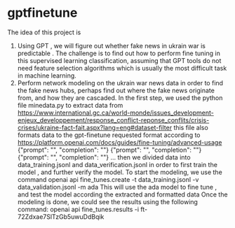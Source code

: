 # gptfinetune
The idea of this project is
1. Using GPT , we will figure out whether fake news in ukrain war is predictable . The challenge is to find out how to perform fine tuning in this supervised learning classification, assuming that GPT tools do not need feature selection algorithms which is usually the most difficult task in machine learning.
2. Perform network modeling on the ukrain war news data in order to find the fake news hubs, perhaps find out where the fake news originate from, and how they are cascaded.
In the first step, we used the python file minedata.py to extract data from https://www.international.gc.ca/world-monde/issues_development-enjeux_developpement/response_conflict-reponse_conflits/crisis-crises/ukraine-fact-fait.aspx?lang=eng#dataset-filter
this file also formats data to the gpt-finetune requested format according to https://platform.openai.com/docs/guides/fine-tuning/advanced-usage
{"prompt": "<prompt text>", "completion": "<ideal generated text>"}
{"prompt": "<prompt text>", "completion": "<ideal generated text>"}
{"prompt": "<prompt text>", "completion": "<ideal generated text>"}
...
then we divided data into data_training.jsonl and data_verification.jsonl in order to first train the model , and further verify the model.
To start the modeling, we use the command
openai api fine_tunes.create -t data_training.jsonl -v data_validation.jsonl -m ada
This will use the ada model to fine tune , and test the model according the extracted and formatted data
Once the modeling is done, we could see the results using the following command:
openai api fine_tunes.results -i ft-72Zdxae7SlTzGb5uwuDdBqik
